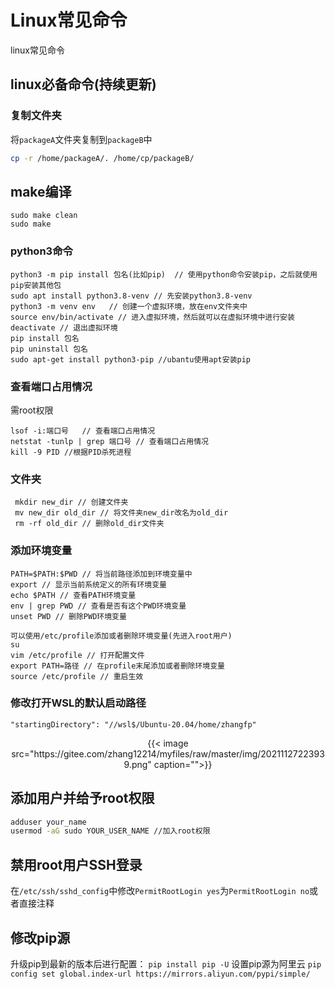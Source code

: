 # Linux常见命令


linux常见命令
<!--more-->

## linux必备命令(持续更新)

### 复制文件夹

将`packageA`文件夹复制到`packageB`中

```bash
cp -r /home/packageA/. /home/cp/packageB/
```

## make编译

```shell
sudo make clean
sudo make
```

### python3命令

```shell
python3 -m pip install 包名(比如pip)  // 使用python命令安装pip，之后就使用pip安装其他包
sudo apt install python3.8-venv // 先安装python3.8-venv
python3 -m venv env   // 创建一个虚拟环境，放在env文件夹中
source env/bin/activate // 进入虚拟环境，然后就可以在虚拟环境中进行安装
deactivate // 退出虚拟环境
pip install 包名
pip uninstall 包名
sudo apt-get install python3-pip //ubantu使用apt安装pip
```

### 查看端口占用情况

需root权限

```shell
lsof -i:端口号   // 查看端口占用情况
netstat -tunlp | grep 端口号 // 查看端口占用情况
kill -9 PID //根据PID杀死进程
```

### 文件夹

```shell
 mkdir new_dir // 创建文件夹
 mv new_dir old_dir // 将文件夹new_dir改名为old_dir
 rm -rf old_dir // 删除old_dir文件夹
```

### 添加环境变量

```shell
PATH=$PATH:$PWD // 将当前路径添加到环境变量中
export // 显示当前系统定义的所有环境变量
echo $PATH // 查看PATH环境变量
env | grep PWD // 查看是否有这个PWD环境变量
unset PWD // 删除PWD环境变量

可以使用/etc/profile添加或者删除环境变量(先进入root用户)
su
vim /etc/profile // 打开配置文件
export PATH=路径 // 在profile末尾添加或者删除环境变量
source /etc/profile // 重启生效
```

### 修改打开WSL的默认启动路径

```shell
"startingDirectory": "//wsl$/Ubuntu-20.04/home/zhangfp"
```

<center>{{< image src="https://gitee.com/zhang12214/myfiles/raw/master/img/20211127223939.png" caption="">}}</center>

## 添加用户并给予root权限

```sh
adduser your_name
usermod -aG sudo YOUR_USER_NAME //加入root权限
```

## 禁用root用户SSH登录

在`/etc/ssh/sshd_config`中修改`PermitRootLogin yes`为`PermitRootLogin no`或者直接注释

## 修改pip源

升级pip到最新的版本后进行配置：
 `pip install pip -U`
设置pip源为阿里云
`pip config set global.index-url https://mirrors.aliyun.com/pypi/simple/`

